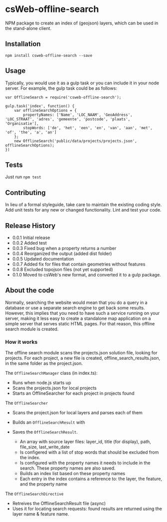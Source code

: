 # csWeb-offline-search
NPM package to create an index of (geojson) layers, which can be used in the stand-alone client.

## Installation

`npm install csweb-offline-search --save`

## Usage

Typically, you would use it as a gulp task or you can include it in your node server. For example, the gulp task could be as follows: 

```
var OfflineSearch = require('csweb-offline-search');

gulp.task('index', function() {
    var offlineSearchOptions = {
        propertyNames: ['Name', 'LOC_NAAM', 'GeoAddress', 'LOC_STRAAT', 'adres', 'gemeente', 'postcode', 'plaats', 'Organisatie'],
        stopWords: ['de', 'het', 'een', 'en', 'van', 'aan', 'met', 'of', 'the', 'a', 'an']
    };
    new OfflineSearch('public/data/projects/projects.json', offlineSearchOptions);
})
```

## Tests

Just run `npm test`

## Contributing

In lieu of a formal styleguide, take care to maintain the existing coding style.
Add unit tests for any new or changed functionality. Lint and test your code.

## Release History

* 0.0.1 Initial release
* 0.0.2 Added test
* 0.0.3 Fixed bug when a property returns a number
* 0.0.4 Reorganized the output (added dist folder)
* 0.0.5 Updated documentation
* 0.0.7 Added fix for files that contain geometries without features
* 0.0.8 Excluded topojson files (not yet supported)
* 0.1.0 Moved to csWeb's new format, and converted it to a gulp package.

## About the code

Normally, searching the website would mean that you do a query in
a database or use a separate search engine to get back some results.
However, this implies that you need to have such a service running
on your server, making it less easy to create a standalone map
application on a simple server that serves static HTML pages. For
that reason, this offline search module is created.

### How it works

The offline search module scans the projects.json solution file,
looking for projects. For each project, a new file is created,
offline_search_results.json, in the same folder as the project.json.

The `OfflineSearchManager` class (in index.ts):

* Runs when node.js starts up
* Scans the projects.json for local projects
* Starts an OfflineSearcher for each project in projects found

The `OfflineSearcher`

* Scans the project.json for local layers and parses each of them
* Builds an `OfflineSearchResult` with
* Saves the `OfflineSearchResult`.

    * An array with source layer files: layer_id, title (for display), path, file_size, last_write_date
    * Is configered with a list of stop words that should be excluded from the index.
    * Is configured with the property names it needs to include in the search. These property names are also saved.
    * Builds an index list based on these property names 
    * Each entry in the index contains a reference to: the layer, the feature, and the property name

The `OfflineSearchDirective`

* Retreives the OfflineSearchResult file (async)
* Uses it for locating search requests: found results are returned using the layer name & feature name.

